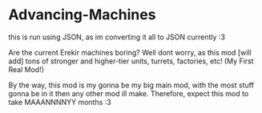 # Advancing-Machines
this is run using JSON, as im converting it all to JSON currently :3

Are the current Erekir machines boring? Well dont worry, as this mod [will add] tons of stronger and higher-tier units, turrets, factories, etc! (My First Real Mod!)

By the way, this mod is my gonna be my big main mod, with the most stuff gonna be in it then any other mod ill make.
Therefore, expect this mod to take MAAANNNNYY months :3

